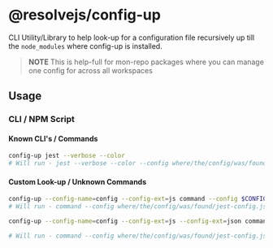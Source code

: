 # @resolvejs/config-up

CLI Utility/Library to help look-up for a configuration file recursively up till the `node_modules` where config-up is installed.

>**NOTE** This is help-full for mon-repo packages where you can manage one config for across all workspaces

## Usage

### CLI / NPM Script

#### Known CLI's / Commands

```bash
config-up jest --verbose --color
# Will run - jest --verbose --color --config where/the/config/was/found/jest-config.js
```

#### Custom Look-up / Unknown Commands

```bash
config-up --config-name=config --config-ext=js command --config $CONFIG_AT
# Will run - command --config where/the/config/was/found/jest-config.js

config-up --config-name=config --config-ext=js --config-ext=json command --config $config_up_config

# Will run - command --config where/the/config/was/found/jest-config.js
```